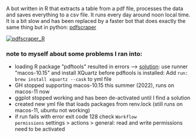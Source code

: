 A bot written in R that extracts a table from a pdf file, processes the data and saves everything to a csv file. It runs every day around noon local time. It is a bit slow and has been replaced by a faster bot that does exactly the same thing but in python: <a href = "https://github.com/jlomako/pdfscraper">pdfscraper</a>

[![pdfscraper_R](https://github.com/jlomako/pdfscraper-R/actions/workflows/pdfscraper.yml/badge.svg)](https://github.com/jlomako/pdfscraper-R/actions/workflows/pdfscraper.yml)
<br>

### note to myself about some problems I ran into:
* loading R package "pdftools" resulted in errors -->
 <a href="https://github.com/r-lib/actions/issues/78#issuecomment-611733294">solution</a>: use runner "macos-10.15" and install XQuartz before pdftools is installed: Add <code>run: brew install xquartz --cask</code> to yml file<br>
* GH stopped supporting macos-10.15 this summer (2022), runs on macos-11 now
* ggplot stopped working and has been de-activated until I find a solution
* created new yml file that loads packages from renv.lock (still runs on macos-11, ubuntu not working)
* if run fails with error exit code 128 check <code>Workflow permissions</code> settings > actions > general: read and write permissions need to be activated
